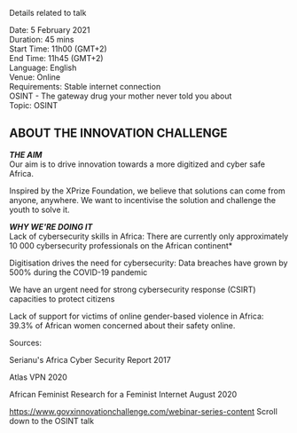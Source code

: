 Details related to talk  


Date: 5 February 2021  
Duration: 45 mins  
Start Time: 11h00 (GMT+2)  
End Time: 11h45 (GMT+2)  
Language: English  
Venue: Online  
Requirements: Stable internet connection  
OSINT - The gateway drug your mother never told you about  
Topic: OSINT  

## ABOUT THE INNOVATION CHALLENGE  

***THE AIM***  
Our aim is to drive innovation towards a more digitized and cyber safe Africa.  


Inspired by the XPrize Foundation, we believe that solutions can come from anyone, anywhere. We want to incentivise the solution and challenge the youth to solve it.  

***WHY WE'RE DOING IT***  
Lack of cybersecurity skills in Africa: There are currently only approximately 10 000 cybersecurity professionals on the African continent*

Digitisation drives the need for cybersecurity: Data breaches have grown by 500% during the COVID-19 pandemic  

We have an urgent need for strong cybersecurity response (CSIRT) capacities to protect citizens   

Lack of support for victims of online gender-based violence in Africa: 39.3% of African women concerned about their safety online.  

Sources: 

Serianu's Africa Cyber Security Report 2017  

Atlas VPN 2020  

African Feminist Research for a Feminist Internet August 2020  

https://www.govxinnovationchallenge.com/webinar-series-content
Scroll down to the OSINT talk  

 
 
